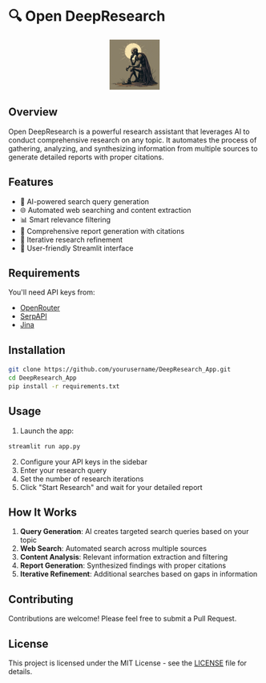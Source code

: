 # 🔍 Open DeepResearch

<p align="center">
    <img src="logo.png" width="100" alt="Open DeepResearch Logo">
</p>

## Overview

Open DeepResearch is a powerful research assistant that leverages AI to conduct comprehensive research on any topic. It automates the process of gathering, analyzing, and synthesizing information from multiple sources to generate detailed reports with proper citations.

## Features

- 🤖 AI-powered search query generation
- 🌐 Automated web searching and content extraction
- 📊 Smart relevance filtering
- 📝 Comprehensive report generation with citations
- 🔄 Iterative research refinement
- 📱 User-friendly Streamlit interface

## Requirements

You'll need API keys from:
- [OpenRouter](https://openrouter.ai/keys)
- [SerpAPI](https://serpapi.com/manage-api-key)
- [Jina](https://jina.ai/api-key)

## Installation

```bash
git clone https://github.com/yourusername/DeepResearch_App.git
cd DeepResearch_App
pip install -r requirements.txt
```

## Usage

1. Launch the app:
```bash
streamlit run app.py
```

2. Configure your API keys in the sidebar
3. Enter your research query
4. Set the number of research iterations
5. Click "Start Research" and wait for your detailed report

## How It Works

1. **Query Generation**: AI creates targeted search queries based on your topic
2. **Web Search**: Automated search across multiple sources
3. **Content Analysis**: Relevant information extraction and filtering
4. **Report Generation**: Synthesized findings with proper citations
5. **Iterative Refinement**: Additional searches based on gaps in information

## Contributing

Contributions are welcome! Please feel free to submit a Pull Request.

## License

This project is licensed under the MIT License - see the [LICENSE](LICENSE) file for details.


